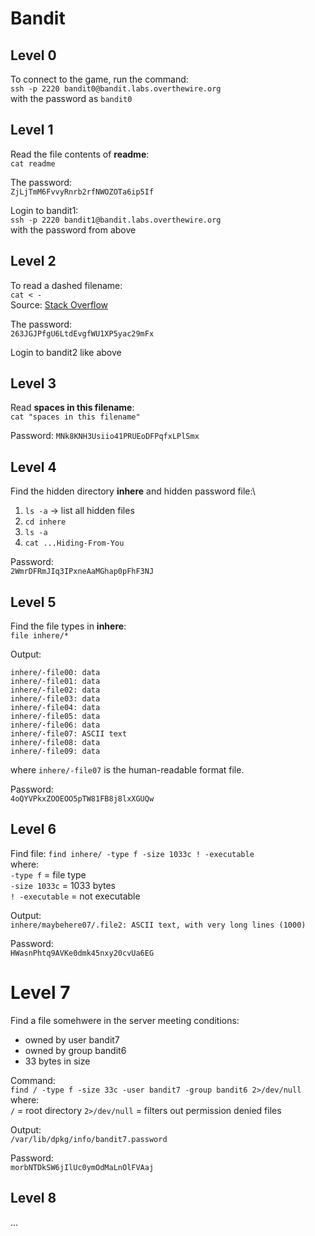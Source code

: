 # Bandit
## Level 0
To connect to the game, run the command:\
`ssh -p 2220 bandit0@bandit.labs.overthewire.org`\
with the password as `bandit0`

## Level 1
Read the file contents of **readme**:\
`cat readme`

The password:\
`ZjLjTmM6FvvyRnrb2rfNWOZOTa6ip5If`

Login to bandit1:\
`ssh -p 2220 bandit1@bandit.labs.overthewire.org`\
with the password from above

## Level 2
To read a dashed filename:\
`cat < -`\
Source: [Stack Overflow](https://stackoverflow.com/questions/42187323/how-to-open-a-dashed-filename-using-terminal)

The password:\
`263JGJPfgU6LtdEvgfWU1XP5yac29mFx`

Login to bandit2 like above

## Level 3
Read **spaces in this filename**:\
`cat "spaces in this filename"`

Password:
`MNk8KNH3Usiio41PRUEoDFPqfxLPlSmx`

## Level 4
Find the hidden directory **inhere** and hidden password file:\
1. `ls -a` -> list all hidden files
2. `cd inhere`
3. `ls -a`
4. `cat ...Hiding-From-You`

Password:\
`2WmrDFRmJIq3IPxneAaMGhap0pFhF3NJ`

## Level 5
Find the file types in **inhere**:\
`file inhere/*`

Output:
```
inhere/-file00: data
inhere/-file01: data
inhere/-file02: data
inhere/-file03: data
inhere/-file04: data
inhere/-file05: data
inhere/-file06: data
inhere/-file07: ASCII text
inhere/-file08: data
inhere/-file09: data
```
where `inhere/-file07` is the human-readable format file.

Password:\
`4oQYVPkxZOOEOO5pTW81FB8j8lxXGUQw`

## Level 6
Find file:
`find inhere/ -type f -size 1033c ! -executable`\
where:\
`-type f` = file type\
`-size 1033c` = 1033 bytes\
`! -executable` = not executable

Output:\
`inhere/maybehere07/.file2: ASCII text, with very long lines (1000)`

Password:\
`HWasnPhtq9AVKe0dmk45nxy20cvUa6EG`

# Level 7
Find a file somehwere in the server meeting conditions:
- owned by user bandit7
- owned by group bandit6
- 33 bytes in size

Command:\
`find / -type f -size 33c -user bandit7 -group bandit6 2>/dev/null`\
where:\
`/` = root directory
`2>/dev/null` = filters out permission denied files

Output:\
`/var/lib/dpkg/info/bandit7.password`

Password:\
`morbNTDkSW6jIlUc0ymOdMaLnOlFVAaj`

## Level 8
...